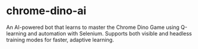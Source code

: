 # chrome-dino-ai
An AI-powered bot that learns to master the Chrome Dino Game using Q-learning and automation with Selenium. Supports both visible and headless training modes for faster, adaptive learning.
